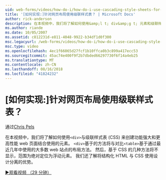 ```yaml
---
uid: web-forms/videos/how-do-i/how-do-i-use-cascading-style-sheets-for-web-page-layout
title: '[如何实现:]针对网页布局使用级联样式表？ | Microsoft Docs'
author: rick-anderson
description: 在本视频中，我们将了解如何使用&amp;l t; div&amp;g t; 元素和级联样式表 (CSS) 来创建功能强大和更高性能 web p...
ms.author: riande
ms.date: 10/05/2007
ms.assetid: c812231d-e811-4048-9922-b34df1d0f300
msc.legacyurl: /web-forms/videos/how-do-i/how-do-i-use-cascading-style-sheets-for-web-page-layout
msc.type: video
ms.openlocfilehash: 4ec1f66065d27fcf1b10ffca0b3c899a417ecc53
ms.sourcegitcommit: 45ac74e400f9f2b7dbded66297730f6f14a4eb25
ms.translationtype: MT
ms.contentlocale: zh-CN
ms.lasthandoff: 08/16/2018
ms.locfileid: "41824232"
---
```

<a name="how-do-i-use-cascading-style-sheets-for-web-page-layout"></a>[如何实现:]针对网页布局使用级联样式表？
====================
通过[Chris Pels](https://twitter.com/chrispels)

在本视频中，我们将了解如何使用`<div>`与级联样式表 (CSS) 来创建功能强大和更高性能 web 页面结合使用的元素。 `<div>`基于的方法将与对比`<table>`基于通过最近几年中使用的大多数 web 站点的布局方法。 然后，基于 CSS 的几种方法将不显示，范围为绝对定位为浮动元素。 我们还了解将结构化 HTML 与 CSS 使用设计分离的优势。

[&#9654;观看视频 （29 分钟）](https://channel9.msdn.com/Blogs/ASP-NET-Site-Videos/how-do-i-use-cascading-style-sheets-for-web-page-layout)
